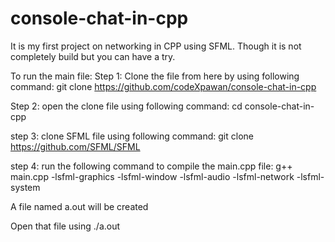 # console-chat-in-cpp
It is my first project on networking in CPP using SFML.
Though it is not completely build but you can have a try.

To run the main file:
Step 1:
Clone the file from here by using following command:
git clone https://github.com/codeXpawan/console-chat-in-cpp

Step 2:
open the clone file using following command:
cd console-chat-in-cpp

step 3:
clone SFML file using following command:
git clone https://github.com/SFML/SFML

step 4:
run the following command to compile the main.cpp file:
g++ main.cpp -lsfml-graphics -lsfml-window -lsfml-audio -lsfml-network -lsfml-system

A file named a.out will be created

Open that file using ./a.out
